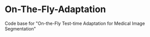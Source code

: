 # On-The-Fly-Adaptation
Code base for "On-the-Fly Test-time Adaptation for Medical Image Segmentation"
